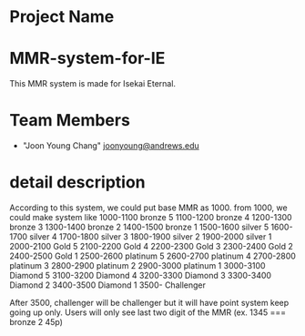 # Project Name
# MMR-system-for-IE
This MMR system is made for Isekai Eternal.
# <a name="team-members"></a>Team Members
* "Joon Young Chang" <joonyoung@andrews.edu>
# detail description
According to this system, we could put base MMR as 1000.
from 1000, we could make system like
1000-1100 bronze 5
1100-1200 bronze 4
1200-1300 bronze 3
1300-1400 bronze 2
1400-1500 bronze 1
1500-1600 silver 5
1600-1700 silver 4
1700-1800 silver 3
1800-1900 silver 2
1900-2000 silver 1
2000-2100 Gold 5 
2100-2200 Gold 4
2200-2300 Gold 3
2300-2400 Gold 2
2400-2500 Gold 1
2500-2600 platinum 5
2600-2700 platinum 4
2700-2800 platinum 3
2800-2900 platinum 2
2900-3000 platinum 1
3000-3100 Diamond 5
3100-3200 Diamond 4
3200-3300 Diamond 3
3300-3400 Diamond 2
3400-3500 Diamond 1
3500-     Challenger

After 3500, challenger will be challenger but it will have point system keep going up only.
Users will only see last two digit of the MMR (ex. 1345 === bronze 2 45p)
